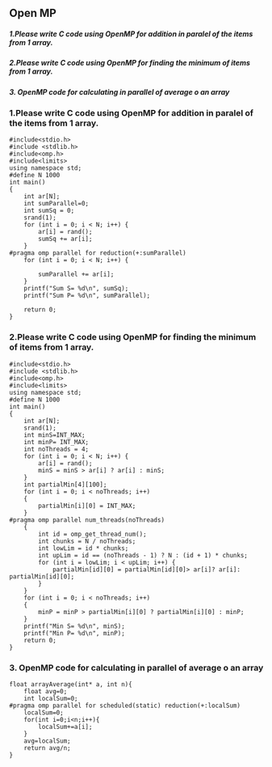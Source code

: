 ## Open MP

##### 1.Please write C code using OpenMP for addition in paralel of the items from 1 array.
##### 2.Please write C code using OpenMP for finding the minimum of items from 1 array.
##### 3. OpenMP code for calculating in parallel of average o an array

### 1.Please write C code using OpenMP for addition in paralel of the items from 1 array.

```
#include<stdio.h>
#include <stdlib.h>
#include<omp.h>
#include<limits>
using namespace std;
#define N 1000
int main()
{
	int ar[N];
	int sumParallel=0;
	int sumSq = 0;
	srand(1);
	for (int i = 0; i < N; i++) {
		ar[i] = rand();
		sumSq += ar[i];
	}
#pragma omp parallel for reduction(+:sumParallel)
	for (int i = 0; i < N; i++) {

		sumParallel += ar[i];
	}
	printf("Sum S= %d\n", sumSq);
	printf("Sum P= %d\n", sumParallel);

	return 0;
}
```

### 2.Please write C code using OpenMP for finding the minimum of items from 1 array.

```
#include<stdio.h>
#include <stdlib.h>
#include<omp.h>
#include<limits>
using namespace std;
#define N 1000
int main()
{
	int ar[N];
	srand(1);
	int minS=INT_MAX;
	int minP= INT_MAX;
	int noThreads = 4;
	for (int i = 0; i < N; i++) {
		ar[i] = rand();
		minS = minS > ar[i] ? ar[i] : minS;
	}
	int partialMin[4][100];
	for (int i = 0; i < noThreads; i++)
	{
		partialMin[i][0] = INT_MAX;
	}
#pragma omp parallel num_threads(noThreads)
	{
		int id = omp_get_thread_num();
		int chunks = N / noThreads;
		int lowLim = id * chunks;
		int upLim = id == (noThreads - 1) ? N : (id + 1) * chunks;
		for (int i = lowLim; i < upLim; i++) {
			partialMin[id][0] = partialMin[id][0]> ar[i]? ar[i]: partialMin[id][0];
		}
	}
	for (int i = 0; i < noThreads; i++)
	{
		minP = minP > partialMin[i][0] ? partialMin[i][0] : minP;
	}
	printf("Min S= %d\n", minS);
	printf("Min P= %d\n", minP);
	return 0;
}

```

### 3. OpenMP code for calculating in parallel of average o an array

```
float arrayAverage(int* a, int n){
    float avg=0;
    int localSum=0;
#pragma omp parallel for scheduled(static) reduction(+:localSum)
    localSum=0;
    for(int i=0;i<n;i++){
        localSum+=a[i];
    }
    avg=localSum;
    return avg/n;
}
```

